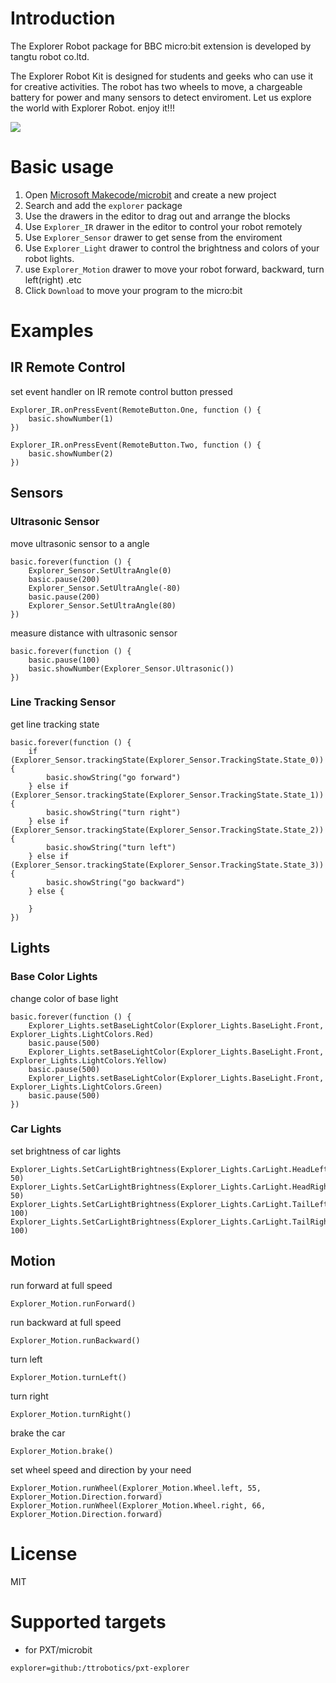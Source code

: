 # Introduction

The Explorer Robot package for BBC micro:bit extension is developed by tangtu robot co.ltd.

The Explorer Robot Kit is designed for students and geeks who can use it for creative activities.
The robot has two wheels to move, a chargeable battery for power and many sensors to detect 
enviroment. Let us explore the world with Explorer Robot. enjoy it!!!

![](https://github.com/ttrobotics/pxt-explorer/blob/master/icon.png)

# Basic usage

1. Open [Microsoft Makecode/microbit](https://pxt.microbit.org) and create a new project 
2. Search and add the `explorer` package
3. Use the drawers in the editor to drag out and arrange the blocks
4. Use `Explorer_IR` drawer in the editor to control your robot remotely
5. Use `Explorer_Sensor` drawer to get sense from the enviroment
6. Use `Explorer_Light` drawer to control the brightness and colors of your robot lights.
7. use `Explorer_Motion` drawer to move your robot forward, backward, turn left(right) .etc
8. Click `Download` to move your program to the micro:bit

# Examples

## IR Remote Control 
set event handler on IR remote control button pressed
```blocks
Explorer_IR.onPressEvent(RemoteButton.One, function () {
    basic.showNumber(1)
})

Explorer_IR.onPressEvent(RemoteButton.Two, function () {
    basic.showNumber(2)
})
```
## Sensors

### Ultrasonic Sensor
move ultrasonic sensor to a angle 
```blocks
basic.forever(function () {
    Explorer_Sensor.SetUltraAngle(0)
    basic.pause(200)
    Explorer_Sensor.SetUltraAngle(-80)
    basic.pause(200)
    Explorer_Sensor.SetUltraAngle(80)
})
```
measure distance with ultrasonic sensor

```
basic.forever(function () {
    basic.pause(100)
    basic.showNumber(Explorer_Sensor.Ultrasonic())
})
```
### Line Tracking Sensor
get line tracking state
```
basic.forever(function () {
    if (Explorer_Sensor.trackingState(Explorer_Sensor.TrackingState.State_0)) {
        basic.showString("go forward")
    } else if (Explorer_Sensor.trackingState(Explorer_Sensor.TrackingState.State_1)) {
        basic.showString("turn right")
    } else if (Explorer_Sensor.trackingState(Explorer_Sensor.TrackingState.State_2)) {
        basic.showString("turn left")
    } else if (Explorer_Sensor.trackingState(Explorer_Sensor.TrackingState.State_3)) {
        basic.showString("go backward")
    } else {
    	
    }
})
```

## Lights

### Base Color Lights
change color of base light
```
basic.forever(function () {
    Explorer_Lights.setBaseLightColor(Explorer_Lights.BaseLight.Front, Explorer_Lights.LightColors.Red)
    basic.pause(500)
    Explorer_Lights.setBaseLightColor(Explorer_Lights.BaseLight.Front, Explorer_Lights.LightColors.Yellow)
    basic.pause(500)
    Explorer_Lights.setBaseLightColor(Explorer_Lights.BaseLight.Front, Explorer_Lights.LightColors.Green)
    basic.pause(500)
})
```

### Car Lights
set brightness of car lights
```
Explorer_Lights.SetCarLightBrightness(Explorer_Lights.CarLight.HeadLeft, 50)
Explorer_Lights.SetCarLightBrightness(Explorer_Lights.CarLight.HeadRight, 50)
Explorer_Lights.SetCarLightBrightness(Explorer_Lights.CarLight.TailLeft, 100)
Explorer_Lights.SetCarLightBrightness(Explorer_Lights.CarLight.TailRight, 100)

```

## Motion

run forward at full speed
```
Explorer_Motion.runForward()
```
run backward at full speed
```
Explorer_Motion.runBackward()
```
turn left
```
Explorer_Motion.turnLeft()
```
turn right
```
Explorer_Motion.turnRight()
```
brake the car
```
Explorer_Motion.brake()
```
set wheel speed and direction by your need
```
Explorer_Motion.runWheel(Explorer_Motion.Wheel.left, 55, Explorer_Motion.Direction.forward)
Explorer_Motion.runWheel(Explorer_Motion.Wheel.right, 66, Explorer_Motion.Direction.forward)
```

# License

MIT


# Supported targets

* for PXT/microbit

```package
explorer=github:/ttrobotics/pxt-explorer
```

